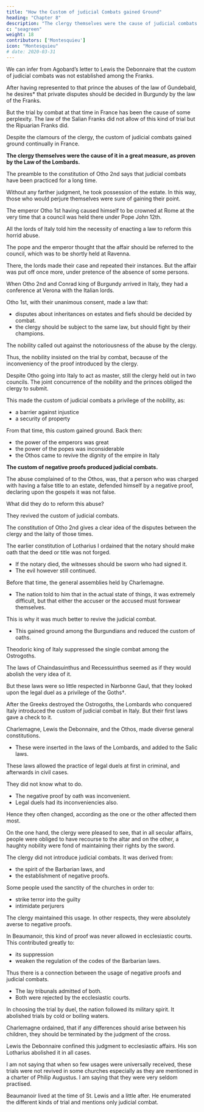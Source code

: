 ```yaml
---
title: "How the Custom of judicial Combats gained Ground"
heading: "Chapter 8"
description: "The clergy themselves were the cause of judicial combats in a great measure"
c: "seagreen"
weight: 18
contributors: ['Montesquieu']
icon: "Montesquieu"
# date: 2020-03-31
---
```



We can infer from Agobard’s letter to Lewis the Debonnaire that the custom of judicial combats was not established among the Franks. 

After having represented to that prince the abuses of the law of Gundebald, he desires* that private disputes should be decided in Burgundy by the law of the Franks. 

But the trial by combat at that time in France has been the cause of some perplexity. The law of the Salian Franks did not allow of this kind of trial but the Ripuarian Franks did.

Despite the clamours of the clergy, the custom of judicial combats gained ground continually in France.

**The clergy themselves were the cause of it in a great measure, as proven by the Law of the Lombards.**


The preamble to the constitution of Otho 2nd says that judicial combats have been practiced for a long time.

<!-- If the title to an estate was false, the person who claimed under that title made oath upon the gospels that it was genuine.  -->

Without any farther judgment, he took possession of the estate. In this way, those who would perjure themselves were sure of gaining their point. 

The emperor Otho 1st having caused himself to be crowned at Rome at the very time that a council was held there under Pope John 12th. 

All the lords of Italy told him the necessity of enacting a law to reform this horrid abuse. 

The pope and the emperor thought that the affair should be referred to the council, which was to be shortly held at Ravenna.

There, the lords made their case and repeated their instances. But the affair was put off once more, under pretence of the absence of some persons. 

When Otho 2nd and Conrad king of Burgundy arrived in Italy, they had a conference at Verona with the Italian lords. 

Otho 1st, with their unanimous consent, made a law that: <!-- whenever there were any -->
- disputes about inheritances on estates and fiefs should be decided by combat.
- the clergy should be subject to the same law, but should fight by their champions.
<!-- , and one of the parties insisted upon the legality of his title, and the other maintained its being false, the affair should be  --> 

The nobility called out against the notoriousness of the abuse by the clergy. 

Thus, the nobility insisted on the trial by combat, because of the inconveniency of the proof introduced by the clergy.

Despite Otho going into Italy to act as master, still the clergy held out in two councils. The joint concurrence of the nobility and the princes obliged the clergy to submit.

This made the custom of judicial combats a privilege of the nobility, as: 
- a barrier against injustice
- a security of property

From that time, this custom gained ground. Back then:
- the power of the emperors was great
- the power of the popes was inconsiderable
- the Othos came to revive the dignity of the empire in Italy

**The custom of negative proofs produced judicial combats.** 

The abuse complained of to the Othos, was, that a person who was charged with having a false title to an estate, defended himself by a negative proof, declaring upon the gospels it was not false. 

What did they do to reform this abuse? 

They revived the custom of judicial combats.

The constitution of Otho 2nd gives a clear idea of the disputes between the clergy and the laity of those times. 

The earlier constitution of Lotharius I <!--  of an earlier date, who, upon the same complaints and disputes, being desirous of securing the just possession of property, had --> ordained that the notary should make oath that the deed or title was not forged. 
- If the notary died, the witnesses should be sworn who had signed it. 
- The evil however still continued.<!--  and they were obliged at length to have recourse to the remedy above-mentioned. -->

Before that time, the general assemblies held by Charlemagne.
- The nation told to him that in the actual state of things, it was extremely difficult, but that either the accuser or the accused must forswear themselves. 

This is why it was much better to revive the judicial combat. 
- This gained ground among the Burgundians and reduced the custom of oaths. 

Theodoric king of Italy suppressed the single combat among the Ostrogoths.

The laws of Chaindasuinthus and Recessuinthus seemed as if they would abolish the very idea of it. 

But these laws were so little respected in Narbonne Gaul, that they looked upon the legal duel as a privilege of the Goths†.

After the Greeks destroyed the Ostrogoths, the Lombards who conquered Italy introduced the custom of judicial combat in Italy. But their first laws gave a check to it. 

Charlemagne, Lewis the Debonnaire, and the Othos, made diverse general constitutions.
- These were inserted in the laws of the Lombards, and added to the Salic laws.

These laws allowed the practice of legal duels at first in criminal, and afterwards in civil cases.

They did not know what to do.
- The negative proof by oath was inconvenient.
- Legal duels had its inconveniencies also.

Hence they often changed, according as the one or the other affected them most.

On the one hand, the clergy were pleased to see, that in all secular affairs, people were obliged to have recourse to the altar and on the other, a haughty nobility were fond of maintaining their rights by the sword.

The clergy did not introduce judicial combats. It was derived from:
- the spirit of the Barbarian laws, and
- the establishment of negative proofs.

<!-- But a practice that contributed to the impunity of such a number of criminals, having given some people reason to think it was proper to make  -->

Some people used the sanctity of the churches in order to:
- strike terror into the guilty
- intimidate perjurers

The clergy maintained this usage. In other respects, they were absolutely averse to negative proofs.

In Beaumanoir, this kind of proof was never allowed in ecclesiastic courts. This contributed greatly to:
- its suppression
- weaken the regulation of the codes of the Barbarian laws.

Thus there is a connection between the usage of negative proofs and judicial combats. 
- The lay tribunals admitted of both.
- Both were rejected by the ecclesiastic courts.

In choosing the trial by duel, the nation followed its military spirit. It abolished trials by cold or boiling waters. 
<!--  for while this was established as a divine decision, the trials by the cross, , which had been also regarded in the same light, were abolished. -->

Charlemagne ordained, that if any differences should arise between his children, they should be terminated by the judgment of the cross. 

Lewis the Debonnaire confined this judgment to ecclesiastic affairs. His son Lotharius abolished it in all cases. 

<!-- =  nay, he suppressed† even the trial by cold water. -->

I am not saying that when so few usages were universally received, these trials were not revived in some churches especially as they are mentioned in a charter of Philip Augustus. I am saying that they were very seldom practised. 

Beaumanoir lived at the time of St. Lewis and a little after. He enumerated the different kinds of trial and mentions only judicial combat.

